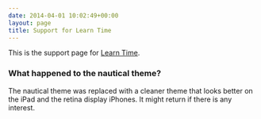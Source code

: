 ```yaml
---
date: 2014-04-01 10:02:49+00:00
layout: page
title: Support for Learn Time
---
```


This is the support page for [Learn Time](http://www.cloudpebbles.com/apps/learn-time/).

### What happened to the nautical theme?

The nautical theme was replaced with a cleaner theme that looks better on the iPad and the retina display iPhones. It might return if there is any interest.
